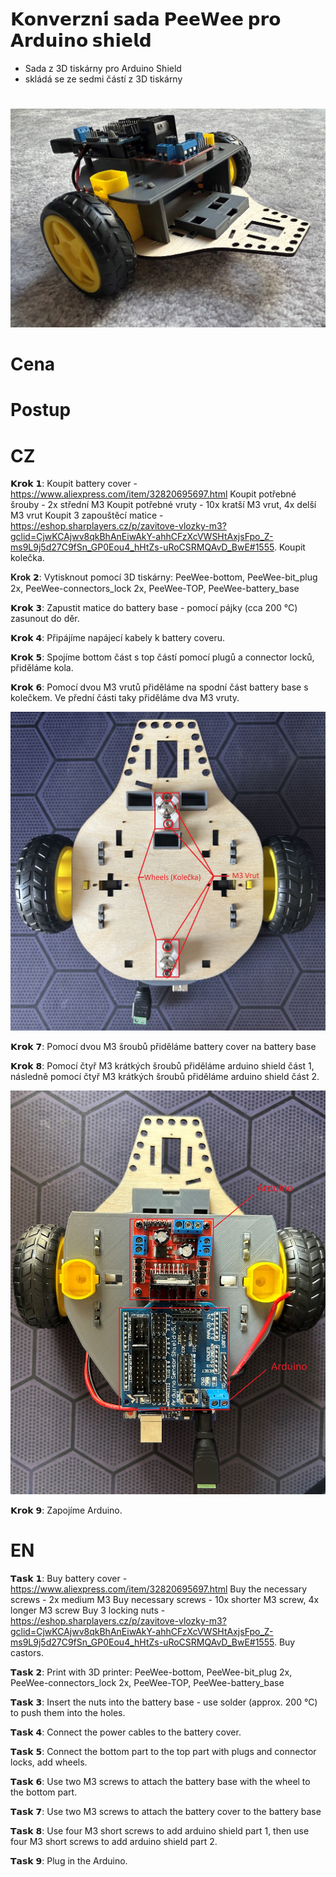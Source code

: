 # 𝗞𝗼𝗻𝘃𝗲𝗿𝘇𝗻𝗶́ 𝘀𝗮𝗱𝗮 𝗣𝗲𝗲𝗪𝗲𝗲 𝗽𝗿𝗼 𝗔𝗿𝗱𝘂𝗶𝗻𝗼 𝘀𝗵𝗶𝗲𝗹𝗱 
* Sada z 3D tiskárny pro Arduino Shield
* skládá se ze sedmi částí z 3D tiskárny

#
![Assembled](https://github.com/pslib-cz/2022-p2a-mme-pppp-MatyasKorytar/blob/main/images/pic.png)
# Cena

# Postup
# CZ
𝗞𝗿𝗼𝗸 𝟭:
Koupit battery cover - https://www.aliexpress.com/item/32820695697.html 
Koupit potřebné šrouby - 2x střední M3
Koupit potřebné vruty - 10x kratší M3 vrut,  4x delší M3 vrut
Koupit 3 zapouštěcí matice - https://eshop.sharplayers.cz/p/zavitove-vlozky-m3?gclid=CjwKCAjwv8qkBhAnEiwAkY-ahhCFzXcVWSHtAxjsFpo_Z-ms9L9j5d27C9fSn_GP0Eou4_hHtZs-uRoCSRMQAvD_BwE#1555.
Koupit kolečka.

𝐊𝐫𝐨𝐤 𝟮:
Vytisknout pomocí 3D tiskárny: PeeWee-bottom, PeeWee-bit_plug 2x, PeeWee-connectors_lock 2x, PeeWee-TOP, PeeWee-battery_base

𝗞𝗿𝗼𝗸 𝟯:
Zapustit matice do battery base - pomocí pájky (cca 200 °C) zasunout do děr.

𝗞𝗿𝗼𝗸 𝟰:
Připájíme napájecí kabely k battery coveru.

𝗞𝗿𝗼𝗸 𝟱:
Spojíme bottom část s top částí pomocí plugů a connector locků, přiděláme kola.

𝗞𝗿𝗼𝗸 𝟲:
Pomocí dvou M3 vrutů přiděláme na spodní část battery base s kolečkem. Ve přední části taky přiděláme dva M3 vruty.

![Assembled](https://github.com/pslib-cz/2022-p2a-mme-pppp-MatyasKorytar/blob/main/images/lower.png)

𝗞𝗿𝗼𝗸 𝟳: 
Pomocí dvou M3 šroubů přiděláme battery cover na battery base

𝗞𝗿𝗼𝗸 𝟴: 
Pomocí čtyř M3 krátkých šroubů přiděláme arduino shield část 1, následně pomocí čtyř M3 krátkých šroubů přiděláme arduino shield část 2.

![Assembled](https://github.com/pslib-cz/2022-p2a-mme-pppp-MatyasKorytar/blob/main/images/upper.png)

𝗞𝗿𝗼𝗸 𝟵:
Zapojíme Arduino.

# EN
𝗧𝗮𝘀𝗸 𝟭:
Buy battery cover - https://www.aliexpress.com/item/32820695697.html 
Buy the necessary screws - 2x medium M3
Buy necessary screws - 10x shorter M3 screw, 4x longer M3 screw
Buy 3 locking nuts - https://eshop.sharplayers.cz/p/zavitove-vlozky-m3?gclid=CjwKCAjwv8qkBhAnEiwAkY-ahhCFzXcVWSHtAxjsFpo_Z-ms9L9j5d27C9fSn_GP0Eou4_hHtZs-uRoCSRMQAvD_BwE#1555.
Buy castors.

𝗧𝗮𝘀𝗸 𝟮:
Print with 3D printer: PeeWee-bottom, PeeWee-bit_plug 2x, PeeWee-connectors_lock 2x, PeeWee-TOP, PeeWee-battery_base

𝗧𝗮𝘀𝗸 𝟯:
Insert the nuts into the battery base - use solder (approx. 200 °C) to push them into the holes.

𝗧𝗮𝘀𝗸 𝟰:
Connect the power cables to the battery cover.

𝗧𝗮𝘀𝗸 𝟱:
Connect the bottom part to the top part with plugs and connector locks, add wheels.

𝗧𝗮𝘀𝗸 𝟲:
Use two M3 screws to attach the battery base with the wheel to the bottom part.

𝗧𝗮𝘀𝗸 𝟳: 
Use two M3 screws to attach the battery cover to the battery base

𝗧𝗮𝘀𝗸 𝟴: 
Use four M3 short screws to add arduino shield part 1, then use four M3 short screws to add arduino shield part 2.

𝗧𝗮𝘀𝗸 𝟵:
Plug in the Arduino.



